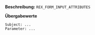 
**Beschreibung:** `REX_FORM_INPUT_ATTRIBUTES`

**Übergabewerte**

```
Subject: ...
Parameter: ...
```
